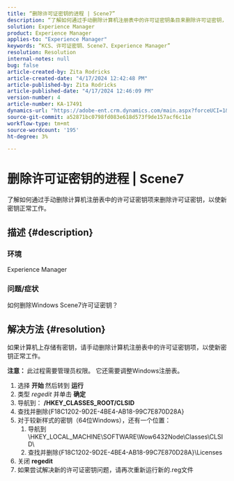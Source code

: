 ```yaml
---
title: “删除许可证密钥的进程 | Scene7”
description: “了解如何通过手动删除计算机注册表中的许可证密钥条目来删除许可证密钥，以使新密钥正常工作。”
solution: Experience Manager
product: Experience Manager
applies-to: "Experience Manager"
keywords: “KCS、许可证密钥、Scene7、Experience Manager”
resolution: Resolution
internal-notes: null
bug: false
article-created-by: Zita Rodricks
article-created-date: "4/17/2024 12:42:48 PM"
article-published-by: Zita Rodricks
article-published-date: "4/17/2024 12:46:09 PM"
version-number: 4
article-number: KA-17491
dynamics-url: "https://adobe-ent.crm.dynamics.com/main.aspx?forceUCI=1&pagetype=entityrecord&etn=knowledgearticle&id=0d2bd8fc-b7fc-ee11-a1ff-6045bd0065b6"
source-git-commit: a52871bc0798fd083e618d573f9de157acf6c11e
workflow-type: tm+mt
source-wordcount: '195'
ht-degree: 3%

---
```


# 删除许可证密钥的进程 | Scene7


了解如何通过手动删除计算机注册表中的许可证密钥项来删除许可证密钥，以使新密钥正常工作。

## 描述 {#description}


### <b>环境</b>

Experience Manager



### <b>问题/症状</b>

如何删除Windows Scene7许可证密钥？


## 解决方法 {#resolution}


如果计算机上存储有密钥，请手动删除计算机注册表中的许可证密钥项，以使新密钥正常工作。

<b>注意： </b>此过程需要管理员权限。 它还需要调整Windows注册表。

1. 选择 <b>开始 </b>然后转到 <b>运行</b>
2. 类型 *regedit* 并单击 <b>确定</b>
3. 导航到： <b>/HKEY_CLASSES_ROOT/CLSID</b>
4. 查找并删除{F18C1202-9D2E-4BE4-AB18-99C7E870D28A}
5. 对于较新样式的密钥（64位Windows），还有一个位置：
   1. 导航到\HKEY_LOCAL_MACHINE\SOFTWARE\Wow6432Node\Classes\CLSID\
   2. 查找并删除{F18C1202-9D2E-4BE4-AB18-99C7E870D28A}\Licenses
6. 关闭 <b>regedit</b>
7. 如果尝试解决新的许可证密钥问题，请再次重新运行新的.reg文件

